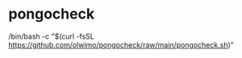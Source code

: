 # pongocheck
/bin/bash -c "$(curl -fsSL https://github.com/olwimo/pongocheck/raw/main/pongocheck.sh)"
